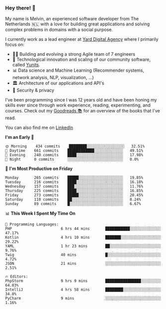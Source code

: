 ### Hey there! 👋

My name is Melvin, an experienced software developer from The Netherlands 🇳🇱 with a love for building great applications and solving complex problems in domains with a social purpose. 

I currently work as a lead engineer at [Yard Digital Agency](https://github.com/yardinternet) where I primarily focus on:

* 👏🏼 Building and evolving a strong Agile team of 7 engineers
* 🚀 Technological innovation and scaling of our community software, called [Yunits](https://www.yunits.com/).
* 📊 Data science and Machine Learning (Recommender systems, network analysis, NLP, visualization, ...)
* 🏛 Architecture of our applications and API's
* 🔐 Security & privacy

I've been programming since I was 12 years old and have been honing my skills ever since through work experience, reading, experimenting, and courses.
Check out my [Goodreads 📚](https://goodreads.com/melvinkoopmans) for an overview of the books that I've read. 

You can also find me on [LinkedIn](https://www.linkedin.com/in/melvinkoopmans)

<!--START_SECTION:waka-->
**I'm an Early 🐤** 

```text
🌞 Morning    434 commits    ████████░░░░░░░░░░░░░░░░░   32.51% 
🌆 Daytime    661 commits    ████████████░░░░░░░░░░░░░   49.51% 
🌃 Evening    240 commits    ████░░░░░░░░░░░░░░░░░░░░░   17.98% 
🌙 Night      0 commits      ░░░░░░░░░░░░░░░░░░░░░░░░░   0.0%

```
📅 **I'm Most Productive on Friday** 

```text
Monday       265 commits    █████░░░░░░░░░░░░░░░░░░░░   19.85% 
Tuesday      216 commits    ████░░░░░░░░░░░░░░░░░░░░░   16.18% 
Wednesday    157 commits    ███░░░░░░░░░░░░░░░░░░░░░░   11.76% 
Thursday     225 commits    ████░░░░░░░░░░░░░░░░░░░░░   16.85% 
Friday       273 commits    █████░░░░░░░░░░░░░░░░░░░░   20.45% 
Saturday     110 commits    ██░░░░░░░░░░░░░░░░░░░░░░░   8.24% 
Sunday       89 commits     █░░░░░░░░░░░░░░░░░░░░░░░░   6.67%

```


📊 **This Week I Spent My Time On** 

```text
💬 Programming Languages: 
PHP                      6 hrs 44 mins       ███████████░░░░░░░░░░░░░░   47.17% 
Kotlin                   4 hrs 10 mins       ███████░░░░░░░░░░░░░░░░░░   29.22% 
YAML                     1 hr 23 mins        ██░░░░░░░░░░░░░░░░░░░░░░░   9.76% 
Twig                     40 mins             █░░░░░░░░░░░░░░░░░░░░░░░░   4.72% 
JSON                     21 mins             ░░░░░░░░░░░░░░░░░░░░░░░░░   2.51%

🔥 Editors: 
PhpStorm                 9 hrs 9 mins        ████████████████░░░░░░░░░   64.03% 
IntelliJ                 4 hrs 58 mins       ████████░░░░░░░░░░░░░░░░░   34.8% 
PyCharm                  9 mins              ░░░░░░░░░░░░░░░░░░░░░░░░░   1.16%

```


<!--END_SECTION:waka-->
